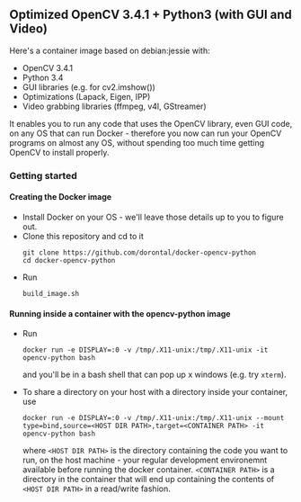 ## Optimized OpenCV 3.4.1 + Python3 (with GUI and Video)

Here's a container image based on debian:jessie with:

* OpenCV 3.4.1
* Python 3.4
* GUI libraries (e.g. for cv2.imshow())
* Optimizations (Lapack, Eigen, IPP)
* Video grabbing libraries (ffmpeg, v4l, GStreamer)

It enables you to run any code that uses the OpenCV library, even GUI
code, on any OS that can run Docker - therefore you now can run your
OpenCV programs on almost any OS, without spending too much time
getting OpenCV to install properly.

### Getting started

#### Creating the Docker image

* Install Docker on your OS - we'll leave those details up to you to
  figure out.
* Clone this repository and cd to it
  ```
  git clone https://github.com/dorontal/docker-opencv-python
  cd docker-opencv-python
  ```
* Run
  ```
  build_image.sh
  ```
#### Running inside a container with the opencv-python image

* Run
  ```
  docker run -e DISPLAY=:0 -v /tmp/.X11-unix:/tmp/.X11-unix -it opencv-python bash
  ```
  and you'll be in a bash shell that can pop up x windows (e.g. try `xterm`).

* To share a directory on your host with a directory inside
  your container, use
  ```
  docker run -e DISPLAY=:0 -v /tmp/.X11-unix:/tmp/.X11-unix --mount type=bind,source=<HOST DIR PATH>,target=<CONTAINER PATH> -it opencv-python bash
  ```
  where `<HOST DIR PATH>` is the directory containing the code you want to
  run, on the host machine - your regular development environemnt available
  before running the docker container. `<CONTAINER PATH>` is a directory in
  the container that will end up containing the contents of `<HOST DIR PATH>`
  in a read/write fashion.
